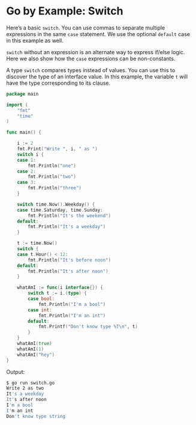# Go by Example: Switch

Here’s a basic `switch`. You can use commas to separate multiple expressions in the same `case` statement. We use the optional `default` case in this example as well.

`switch` without an expression is an alternate way to express if/else logic. Here we also show how the `case` expressions can be non-constants.

A type `switch` compares types instead of values. You can use this to discover the type of an interface value. In this example, the variable `t` will have the type corresponding to its clause.

```go
package main

import (
    "fmt"
    "time"
)

func main() {

    i := 2
    fmt.Print("Write ", i, " as ")
    switch i {
    case 1:
        fmt.Println("one")
    case 2:
        fmt.Println("two")
    case 3:
        fmt.Println("three")
    }

    switch time.Now().Weekday() {
    case time.Saturday, time.Sunday:
        fmt.Println("It's the weekend")
    default:
        fmt.Println("It's a weekday")
    }

    t := time.Now()
    switch {
    case t.Hour() < 12:
        fmt.Println("It's before noon")
    default:
        fmt.Println("It's after noon")
    }

    whatAmI := func(i interface{}) {
        switch t := i.(type) {
        case bool:
            fmt.Println("I'm a bool")
        case int:
            fmt.Println("I'm an int")
        default:
            fmt.Printf("Don't know type %T\n", t)
        }
    }
    whatAmI(true)
    whatAmI(1)
    whatAmI("hey")
}
```

Output:

```Bash
$ go run switch.go 
Write 2 as two
It's a weekday
It's after noon
I'm a bool
I'm an int
Don't know type string
```